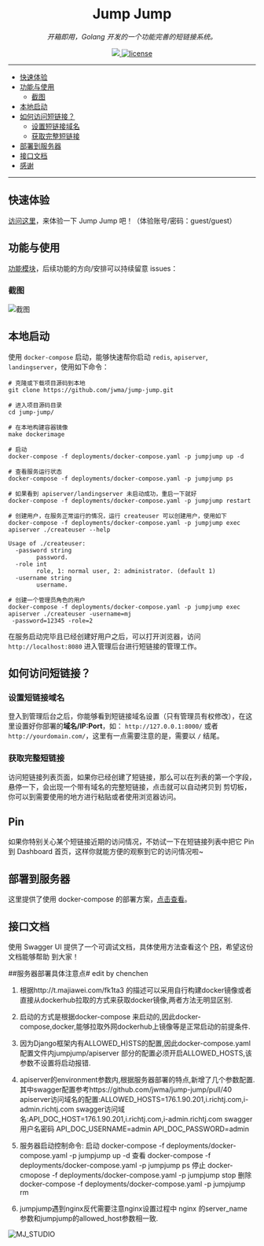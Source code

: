 <h1 align="center">
  <br>Jump Jump<br>
</h1>

<p align="center"><em>开箱即用，Golang 开发的一个功能完善的短链接系统。</em></p>
<p align="center">
  <a href="https://github.com/jwma/jump-jump/workflows/CI/badge.svg?branch=master" target="_blank">
    <img src="https://github.com/jwma/jump-jump/workflows/CI/badge.svg?branch=master">
  </a>
  <a href="https://img.shields.io/github/license/mashape/apistatus.svg" target="_blank">
      <img src="https://img.shields.io/github/license/mashape/apistatus.svg" alt="license">
  </a>
</p>

---

* [快速体验](#快速体验)
* [功能与使用](#功能与使用)
    * [截图](#截图)
* [本地启动](#本地启动)
* [如何访问短链接？](#如何访问短链接)
    * [设置短链接域名](#设置短链接域名)
    * [获取完整短链接](#获取完整短链接)
* [部署到服务器](#部署到服务器)
* [接口文档](#接口文档)
* [感谢](#感谢)

---

## 快速体验

[访问这里](http://t.majiawei.com/7pcu75)，来体验一下 Jump Jump 吧！（体验账号/密码：guest/guest）

## 功能与使用

[功能模块](http://t.majiawei.com/c6vn)，后续功能的方向/安排可以持续留意 issues：


### 截图

![截图](http://rs.majiawei.com/b/20201016144836.png)

## 本地启动

使用 `docker-compose` 启动，能够快速帮你启动 `redis`, `apiserver`, `landingserver`，使用如下命令：

```shell script
# 克隆或下载项目源码到本地
git clone https://github.com/jwma/jump-jump.git

# 进入项目源码目录
cd jump-jump/

# 在本地构建容器镜像
make dockerimage

# 启动
docker-compose -f deployments/docker-compose.yaml -p jumpjump up -d

# 查看服务运行状态
docker-compose -f deployments/docker-compose.yaml -p jumpjump ps

# 如果看到 apiserver/landingserver 未启动成功，重启一下就好
docker-compose -f deployments/docker-compose.yaml -p jumpjump restart

# 创建用户，在服务正常运行的情况，运行 createuser 可以创建用户，使用如下
docker-compose -f deployments/docker-compose.yaml -p jumpjump exec apiserver ./createuser --help

Usage of ./createuser:
  -password string
        password.
  -role int
        role, 1: normal user, 2: administrator. (default 1)
  -username string
        username.

# 创建一个管理员角色的用户
docker-compose -f deployments/docker-compose.yaml -p jumpjump exec apiserver ./createuser -username=mj
 -password=12345 -role=2
```

在服务启动完毕且已经创建好用户之后，可以打开浏览器，访问 `http://localhost:8080` 进入管理后台进行短链接的管理工作。

## 如何访问短链接？

### 设置短链接域名

登入到管理后台之后，你能够看到短链接域名设置（只有管理员有权修改），在这里设置好你部署的**域名/IP:Port**，如：
`http://127.0.0.1:8000/` 或者 `http://yourdomain.com/`，这里有一点需要注意的是，需要以 `/` 结尾。

### 获取完整短链接

访问短链接列表页面，如果你已经创建了短链接，那么可以在列表的第一个字段，悬停一下，会出现一个带有域名的完整短链接，点击就可以自动拷贝到
剪切板，你可以到需要使用的地方进行粘贴或者使用浏览器访问。

## Pin

如果你特别关心某个短链接近期的访问情况，不妨试一下在短链接列表中把它 Pin 到 Dashboard 首页，这样你就能方便的观察到它的访问情况啦~

## 部署到服务器

这里提供了使用 docker-compose 的部署方案，[点击查看](http://t.majiawei.com/fk1ta3)。

## 接口文档

使用 Swagger UI 提供了一个可调试文档，具体使用方法查看这个 [PR](https://github.com/jwma/jump-jump/pull/40)，希望这份文档能够帮助
到大家！

##服务器部署具体注意点# edit by chenchen
1. 根据http://t.majiawei.com/fk1ta3 的描述可以采用自行构建docker镜像或者直接从dockerhub拉取的方式来获取docker镜像,两者方法无明显区别.
2. 启动的方式是根据docker-compose 来启动的,因此docker-compose,docker,能够拉取外网dockerhub上镜像等是正常启动的前提条件.
3. 因为Django框架内有ALLOWED_H)STS的配置,因此docker-compose.yaml配置文件内jumpjump/apiserver 部分的配置必须开启ALLOWED_HOSTS,该参数不设置将启动报错.
4. apiserver的environment参数内,根据服务器部署的特点,新增了几个参数配置.其中swagger配置参考https://github.com/jwma/jump-jump/pull/40
   apiserver访问域名的配置:ALLOWED_HOSTS=176.1.90.201,i.richtj.com,i-admin.richtj.com 
   swagger访问域名:API_DOC_HOST=176.1.90.201,i.richtj.com,i-admin.richtj.com
   swagger 用户名密码 API_DOC_USERNAME=admin API_DOC_PASSWORD=admin
5. 服务器启动控制命令:
   启动 docker-compose -f deployments/docker-compose.yaml -p jumpjump up -d 
   查看 docker-compose -f deployments/docker-compose.yaml -p jumpjump ps
   停止 docker-cmopose -f deployments/docker-compose.yaml -p jumpjump stop
   删除 docker-compose -f deployments/docker-compose.yaml -p jumpjump rm

6. jumpjump遇到nginx反代需要注意nginx设置过程中 nginx 的server_name 参数和jumpjump的allowed_host参数相一致.



![MJ_STUDIO](http://rs.majiawei.com/b/20200714210656.png)

